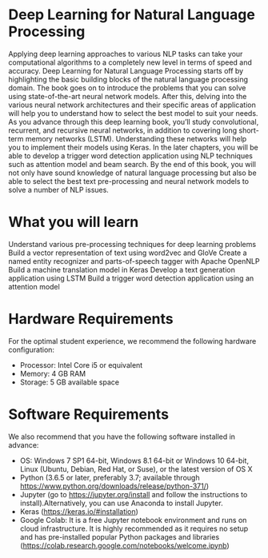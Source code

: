 # Deep Learning for Natural Language Processing
Applying deep learning approaches to various NLP tasks can take your computational algorithms to a completely new level in terms of speed and accuracy. Deep Learning for Natural Language Processing starts off by highlighting the basic building blocks of the natural language processing domain. The book goes on to introduce the problems that you can solve using state-of-the-art neural network models. After this, delving into the various neural network architectures and their specific areas of application will help you to understand how to select the best model to suit your needs. 
As you advance through this deep learning book, you’ll study convolutional, recurrent, and recursive neural networks, in addition to covering long short-term memory networks (LSTM). Understanding these networks will help you to implement their models using Keras. In the later chapters, you will be able to develop a trigger word detection application using NLP techniques such as attention model and beam search.
By the end of this book, you will not only have sound knowledge of natural language processing but also be able to select the best text pre-processing and neural network models to solve a number of NLP issues.

# What you will learn
Understand various pre-processing techniques for deep learning problems
Build a vector representation of text using word2vec and GloVe
Create a named entity recognizer and parts-of-speech tagger with Apache OpenNLP
Build a machine translation model in Keras
Develop a text generation application using LSTM
Build a trigger word detection application using an attention model

# Hardware Requirements
For the optimal student experience, we recommend the following hardware
configuration:
* Processor: Intel Core i5 or equivalent
* Memory: 4 GB RAM
* Storage: 5 GB available space

# Software Requirements
We also recommend that you have the following software installed in advance:
* OS: Windows 7 SP1 64-bit, Windows 8.1 64-bit or Windows 10 64-bit, Linux
(Ubuntu, Debian, Red Hat, or Suse), or the latest version of OS X
* Python (3.6.5 or later, preferably 3.7; available through https://www.python.org/downloads/release/python-371/)
* Jupyter (go to https://jupyter.org/install and follow the instructions to install).Alternatively, you can use Anaconda to install Jupyter.
* Keras (https://keras.io/#installation)
* Google Colab: It is a free Jupyter notebook environment and runs on cloud infrastructure. It is highly recommended as it requires no setup and has pre-installed popular Python packages and libraries (https://colab.research.google.com/notebooks/welcome.ipynb)
